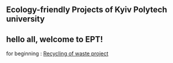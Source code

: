## Ecology-friendly Projects of Kyiv Polytech university ##
hello all, welcome to EPT! 
---
for beginning : [Recycling of waste project](https://www.inside-out.pro/sistema-zboru-vtorinnoi-sirovini-na-t/) 
